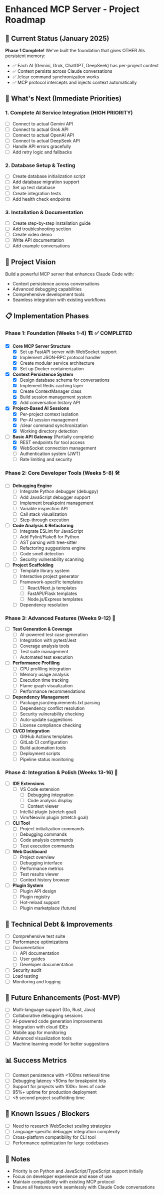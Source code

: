 # Enhanced MCP Server - Project Roadmap

## 🚀 Current Status (January 2025)

**Phase 1 Complete!** We've built the foundation that gives OTHER AIs persistent memory:
- ✅ Each AI (Gemini, Grok, ChatGPT, DeepSeek) has per-project context
- ✅ Context persists across Claude conversations
- ✅ /clear command synchronization works
- ✅ MCP protocol intercepts and injects context automatically

## 🎯 What's Next (Immediate Priorities)

### 1. **Complete AI Service Integration** (HIGH PRIORITY)
- [ ] Connect to actual Gemini API
- [ ] Connect to actual Grok API
- [ ] Connect to actual OpenAI API
- [ ] Connect to actual DeepSeek API
- [ ] Handle API errors gracefully
- [ ] Add retry logic and fallbacks

### 2. **Database Setup & Testing**
- [ ] Create database initialization script
- [ ] Add database migration support
- [ ] Set up test database
- [ ] Create integration tests
- [ ] Add health check endpoints

### 3. **Installation & Documentation**
- [ ] Create step-by-step installation guide
- [ ] Add troubleshooting section
- [ ] Create video demo
- [ ] Write API documentation
- [ ] Add example conversations

## 🎯 Project Vision
Build a powerful MCP server that enhances Claude Code with:
- Context persistence across conversations
- Advanced debugging capabilities
- Comprehensive development tools
- Seamless integration with existing workflows

## 📋 Implementation Phases

### Phase 1: Foundation (Weeks 1-4) 🏗️ ✅ COMPLETED
- [x] **Core MCP Server Structure**
  - [x] Set up FastAPI server with WebSocket support
  - [x] Implement JSON-RPC protocol handler
  - [x] Create modular service architecture
  - [x] Set up Docker containerization

- [x] **Context Persistence System**
  - [x] Design database schema for conversations
  - [x] Implement Redis caching layer
  - [x] Create ContextManager class
  - [x] Build session management system
  - [x] Add conversation history API

- [x] **Project-Based AI Sessions**
  - [x] Per-project context isolation
  - [x] Per-AI session management
  - [x] /clear command synchronization
  - [x] Working directory detection

- [ ] **Basic API Gateway** (Partially complete)
  - [x] REST endpoints for tool access
  - [x] WebSocket connection management
  - [ ] Authentication system (JWT)
  - [ ] Rate limiting and security

### Phase 2: Core Developer Tools (Weeks 5-8) 🛠️
- [ ] **Debugging Engine**
  - [ ] Integrate Python debugger (debugpy)
  - [ ] Add JavaScript debugger support
  - [ ] Implement breakpoint management
  - [ ] Variable inspection API
  - [ ] Call stack visualization
  - [ ] Step-through execution

- [ ] **Code Analysis & Refactoring**
  - [ ] Integrate ESLint for JavaScript
  - [ ] Add Pylint/Flake8 for Python
  - [ ] AST parsing with tree-sitter
  - [ ] Refactoring suggestions engine
  - [ ] Code smell detection
  - [ ] Security vulnerability scanning

- [ ] **Project Scaffolding**
  - [ ] Template library system
  - [ ] Interactive project generator
  - [ ] Framework-specific templates
    - [ ] React/Next.js templates
    - [ ] FastAPI/Flask templates
    - [ ] Node.js/Express templates
  - [ ] Dependency resolution

### Phase 3: Advanced Features (Weeks 9-12) 🚀
- [ ] **Test Generation & Coverage**
  - [ ] AI-powered test case generation
  - [ ] Integration with pytest/Jest
  - [ ] Coverage analysis tools
  - [ ] Test suite management
  - [ ] Automated test execution

- [ ] **Performance Profiling**
  - [ ] CPU profiling integration
  - [ ] Memory usage analysis
  - [ ] Execution time tracking
  - [ ] Flame graph visualization
  - [ ] Performance recommendations

- [ ] **Dependency Management**
  - [ ] Package.json/requirements.txt parsing
  - [ ] Dependency conflict resolution
  - [ ] Security vulnerability checking
  - [ ] Auto-update suggestions
  - [ ] License compliance checking

- [ ] **CI/CD Integration**
  - [ ] GitHub Actions templates
  - [ ] GitLab CI configuration
  - [ ] Build automation tools
  - [ ] Deployment scripts
  - [ ] Pipeline status monitoring

### Phase 4: Integration & Polish (Weeks 13-16) 🎨
- [ ] **IDE Extensions**
  - [ ] VS Code extension
    - [ ] Debugging integration
    - [ ] Code analysis display
    - [ ] Context viewer
  - [ ] IntelliJ plugin (stretch goal)
  - [ ] Vim/Neovim plugin (stretch goal)

- [ ] **CLI Tool**
  - [ ] Project initialization commands
  - [ ] Debugging commands
  - [ ] Code analysis commands
  - [ ] Test execution commands

- [ ] **Web Dashboard**
  - [ ] Project overview
  - [ ] Debugging interface
  - [ ] Performance metrics
  - [ ] Test results viewer
  - [ ] Context history browser

- [ ] **Plugin System**
  - [ ] Plugin API design
  - [ ] Plugin registry
  - [ ] Hot-reload support
  - [ ] Plugin marketplace (future)

## 🔧 Technical Debt & Improvements
- [ ] Comprehensive test suite
- [ ] Performance optimizations
- [ ] Documentation
  - [ ] API documentation
  - [ ] User guides
  - [ ] Developer documentation
- [ ] Security audit
- [ ] Load testing
- [ ] Monitoring and logging

## 🚀 Future Enhancements (Post-MVP)
- [ ] Multi-language support (Go, Rust, Java)
- [ ] Collaborative debugging sessions
- [ ] AI-powered code generation improvements
- [ ] Integration with cloud IDEs
- [ ] Mobile app for monitoring
- [ ] Advanced visualization tools
- [ ] Machine learning model for better suggestions

## 📊 Success Metrics
- [ ] Context persistence with <100ms retrieval time
- [ ] Debugging latency <50ms for breakpoint hits
- [ ] Support for projects with 100k+ lines of code
- [ ] 95%+ uptime for production deployment
- [ ] <5 second project scaffolding time

## 🐛 Known Issues / Blockers
- [ ] Need to research WebSocket scaling strategies
- [ ] Language-specific debugger integration complexity
- [ ] Cross-platform compatibility for CLI tool
- [ ] Performance optimization for large codebases

## 📝 Notes
- Priority is on Python and JavaScript/TypeScript support initially
- Focus on developer experience and ease of use
- Maintain compatibility with existing MCP protocol
- Ensure all features work seamlessly with Claude Code conversations